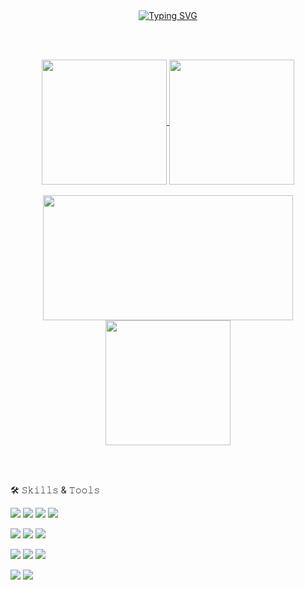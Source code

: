 <!--
**yunsuk990/yunsuk990** is a ✨ _special_ ✨ repository because its `README.md` (this file) appears on your GitHub profile.

Here are some ideas to get you started:

- 🔭 I’m currently working on ...
- 🌱 I’m currently learning ...
- 👯 I’m looking to collaborate on ...
- 🤔 I’m looking for help with ...
- 💬 Ask me about ...
- 📫 How to reach me: ...
- 😄 Pronouns: ...
- ⚡ Fun fact: ...

-->
<div align="center">
  <a href="https://git.io/typing-svg"><img src="https://readme-typing-svg.herokuapp.com?font=Sour+Gummy&size=37&pause=200&color=000000&background=EAEAEAC6&center=true&vCenter=true&width=1000&height=100&lines=Hi+I'm+Software+Developer+!;Thanks+for+visiting+GitHub" alt="Typing SVG" />
  </a>
</div>

<br><br>

<div align="center">
  <a href="https://github.com/yunsuk990">
    <img height=200 align="center" src="https://github-readme-stats.vercel.app/api/top-langs/?username=yunsuk990&layout=compact&bg_color=00000000&theme=transparent&show_icons=true&theme=buefy&card_width=300" />
  </a>
  <a href="https://github.com/yunsuk990?tab=repositories"><img height=200 align="center" src="https://github-readme-stats.vercel.app/api?username=yunsuk990&layout=compact&langs_count=8&card_width=300&show_icons=true&bg_color=00000000&theme=transparent" />
  </a>
</div>

<br>

<div align="center">
  <img height=200 width=400 align="center" src="http://mazassumnida.wtf/api/v2/generate_badge?boj=yunsuk990" />
  <img height=200 align="center" src="https://streak-stats.demolab.com/?user=yunsuk990&theme=buefy" />
</div>

<br><br>

🛠 𝚂𝚔𝚒𝚕𝚕𝚜 & 𝚃𝚘𝚘𝚕𝚜


<img src="https://img.shields.io/badge/Java-ED8B00?style=for-the-badge&logo=openjdk&logoColor=white">  <img src="https://img.shields.io/badge/Python-3776AB?style=for-the-badge&logo=python&logoColor=white"> <img src="https://img.shields.io/badge/Kotlin-237F52FF?style=for-the-badge&logo=kotlin&logoColor=white"> <img src="https://img.shields.io/badge/Dart-%230175C2.svg?style=for-the-badge&logo=dart&logoColor=white"> 

<img src="https://img.shields.io/badge/Android-3DDC84?style=for-the-badge&logo=android&logoColor=white"> <img src="https://img.shields.io/badge/Flutter-02569B?style=for-the-badge&logo=flutter&logoColor=fff"> <img src="https://img.shields.io/badge/Firebase-039BE5?style=for-the-badge&logo=Firebase&logoColor=white">

<img src="https://img.shields.io/badge/JavaScript-F7DF1E?style=for-the-badge&logo=javascript&logoColor=white"> <img src="https://img.shields.io/badge/HTML5-E34F26?style=for-the-badge&logo=html5&logoColor=white"> <img src="https://img.shields.io/badge/CSS3-1572B6?style=for-the-badge&logo=css3&logoColor=white">

 <img src="https://img.shields.io/badge/GitHub-%23121011.svg?style=for-the-badge&logo=github&logoColor=white"> <img src="https://img.shields.io/badge/Git-F05032?style=for-the-badge&logo=git&logoColor=fff">



